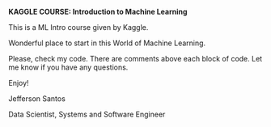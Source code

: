 **KAGGLE COURSE: Introduction to Machine Learning**

This is a ML Intro course given by Kaggle. 

Wonderful place to start in this World of Machine Learning.

Please, check my code. There are comments above each block of code.
Let me know if you have any questions.

Enjoy!

Jefferson Santos

Data Scientist, Systems and Software Engineer
